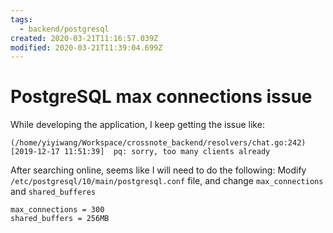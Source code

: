 ```yaml
---
tags:
  - backend/postgresql
created: 2020-03-21T11:16:57.039Z
modified: 2020-03-21T11:39:04.699Z
---
```


# PostgreSQL max connections issue

While developing the application, I keep getting the issue like:

```
(/home/yiyiwang/Workspace/crossnote_backend/resolvers/chat.go:242)
[2019-12-17 11:51:39]  pq: sorry, too many clients already
```

After searching online, seems like I will need to do the following:
Modify `/etc/postgresql/10/main/postgresql.conf` file, and change `max_connections` and `shared_bufferes`

```
max_connections = 300
shared_buffers = 256MB
```
